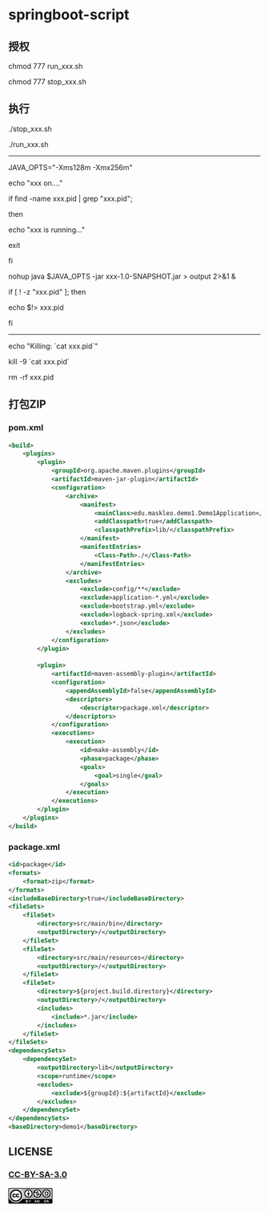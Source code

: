 # springboot-script

## 授权

chmod 777 run_xxx.sh

chmod 777 stop_xxx.sh

## 执行

./stop_xxx.sh

./run_xxx.sh

---
JAVA_OPTS="-Xms128m -Xmx256m"

echo "xxx on...."

if find -name xxx.pid | grep "xxx.pid";

then

  echo "xxx is running..."
  
  exit
  
fi

nohup java $JAVA_OPTS -jar xxx-1.0-SNAPSHOT.jar >  output 2>&1 &

if [ ! -z "xxx.pid" ]; then

  echo $!> xxx.pid
  
fi


---
echo "Killing: \`cat xxx.pid\`" 

kill -9 \`cat xxx.pid\` 

rm -rf xxx.pid


## 打包ZIP

### pom.xml

```xml
<build>
    <plugins>
        <plugin>
            <groupId>org.apache.maven.plugins</groupId>
            <artifactId>maven-jar-plugin</artifactId>
            <configuration>
                <archive>
                    <manifest>
                        <mainClass>edu.maskleo.demo1.Demo1Application</mainClass>
                        <addClasspath>true</addClasspath>
                        <classpathPrefix>lib/</classpathPrefix>
                    </manifest>
                    <manifestEntries>
                        <Class-Path>./</Class-Path>
                    </manifestEntries>
                </archive>
                <excludes>
                    <exclude>config/**</exclude>
                    <exclude>application-*.yml</exclude>
                    <exclude>bootstrap.yml</exclude>
                    <exclude>logback-spring.xml</exclude>
                    <exclude>*.json</exclude>
                </excludes>
            </configuration>
        </plugin>

        <plugin>
            <artifactId>maven-assembly-plugin</artifactId>
            <configuration>
                <appendAssemblyId>false</appendAssemblyId>
                <descriptors>
                    <descriptor>package.xml</descriptor>
                </descriptors>
            </configuration>
            <executions>
                <execution>
                    <id>make-assembly</id>
                    <phase>package</phase>
                    <goals>
                        <goal>single</goal>
                    </goals>
                </execution>
            </executions>
        </plugin>
    </plugins>
</build>
```

### package.xml

```xml
<id>package</id>  
<formats>  
    <format>zip</format>
</formats>
<includeBaseDirectory>true</includeBaseDirectory>
<fileSets>
    <fileSet>
        <directory>src/main/bin</directory>
        <outputDirectory>/</outputDirectory>
    </fileSet>  
    <fileSet>
        <directory>src/main/resources</directory>
        <outputDirectory>/</outputDirectory>  
    </fileSet>
    <fileSet>
        <directory>${project.build.directory}</directory>
        <outputDirectory>/</outputDirectory>
        <includes>
            <include>*.jar</include>  
        </includes>
    </fileSet>
</fileSets>
<dependencySets>
    <dependencySet>
        <outputDirectory>lib</outputDirectory>
        <scope>runtime</scope>
        <excludes>
            <exclude>${groupId}:${artifactId}</exclude>
        </excludes>
    </dependencySet>
</dependencySets>
<baseDirectory>demo1</baseDirectory>
```

## LICENSE

### [CC-BY-SA-3.0](https://creativecommons.org/licenses/by-nc-sa/3.0/cn/)

[![](LICENSE.png)](https://creativecommons.org/licenses/by-nc-sa/3.0/cn/)
